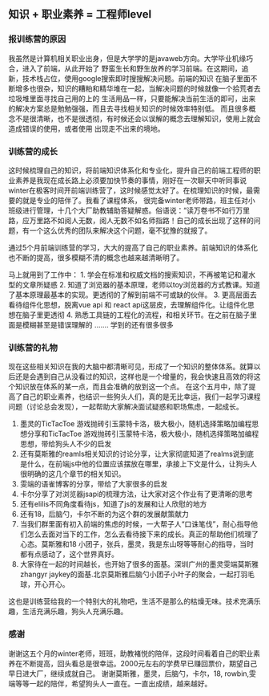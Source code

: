 ## 知识 + 职业素养 = 工程师level

### 报训练营的原因
我虽然是计算机相关职业出身，但是大学学的是javaweb方向。大学毕业机缘巧合，进入了前端，从此开始了
野蛮生长和野生放养的学习前端。在这期间，追新，技术栈占位，使用google搜索即时搜搜解决问题。前端的知识
在脑子里面不断增多也很杂，知识的糟粕和精华堆在一起，当解决问题的时候就像一个拾荒者去垃圾堆里面寻找自己用的上的
生活用品一样，只要能解决当前生活的即可，出来的解决方案总是勉勉强强，而且去寻找相关知识的时候效率特别低。
而且很多概念不是很清晰，也不是很透彻，有时候还会以误解的概念去理解知识，使用上就会造成错误的使用，或者使用
出现走不出来的境地。
### 训练营的成长
这时候梳理自己的知识，将前端知识体系化和专业化，提升自己的前端工程师的职业素养是我现在成长路上必须要加快节奏的事情，刚好在一次聊天中听同事说winter在极客时间开前端训练营了，这时候感觉太好了。在梳理知识的时候，最需要的就是专业的陪伴了。我看了课程体系，
很完备winter老师带路，班主任对小班级进行管理，十几个大厂助教辅助答疑解惑。俗语说：”读万卷书不如行万里路，应万里路不如阅人无数，阅人无数不如名师指路！自己的成长出现了这样的问题，有一个这么优秀的团队来解决这个问题，毫不犹豫的就报了。
    
通过5个月前端训练营的学习，大大的提高了自己的职业素养。前端知识的体系化也不断的提高，很多模糊不清的概念也越来越清晰明了。

马上就用到了工作中：
    1. 学会在标准和权威文档的搜索知识，不再被笔记和灌水型的文章所疑惑
    2. 知道了浏览器的基本原理，老师以toy浏览器的方式教课。知道了基本原理最基本的实现。更透彻的了解到前端不可或缺的伙伴。
    3. 更高层面去看待组件化思想，脱离vue api 和 react api这层皮，去理解组件化。让组件化思想在脑子里更透彻
    4. 熟悉工具链的工程化的流程，和相关环节。在之前在脑子里面是模糊甚至是错误理解的
    .......
    学到的还有很多很多
### 训练营的礼物
现在这些相关知识在我的大脑中都清晰可见，形成了一个知识的整体体系。就算以后还是会遇到自己从没看过的知识，这样也是一个增量的，我会快速且高效的将这个知识放在体系的某一点，而且会准确的放到这一个点。
在这个五月中，除了提高了自己的职业素养，也结识一些狗头人们，真的是无比幸运，我们一起学习课程问题（讨论总会发现），一起帮助大家解决面试疑惑和职场焦虑，一起成长。
    
 1. 墨灵的TicTacToe 游戏抛砖引玉蒙特卡洛，极大极小，随机选择策略加编程思想分享和TicTacToe 游戏抛砖引玉蒙特卡洛，极大极小，随机选择策略加编程思想，带给狗头人不少的启发
 2. 还有莫斯雅的reamls相关知识的讨论分享，让大家彻底知道了realms说到底是什么，在前端js中他的位置应该摆放在哪里，承接上下文是什么，让狗头人很明确的这几个章节的相关知识。
 3. 雯端的语雀博客的分享，带给了大家很多的启发
 4. 卡尔分享了对浏览器jsapi的梳理方法，让大家对这个作业有了更清晰的思考
 5. 还有elilis不同角度看待js，知道了js的发展和让人欣慰的地方
 6. 还有18，后脑勺，卡尔不断的为这个群的发展献策献力
 7. 当我们群里面有初入前端的焦虑的时候，一大帮子人“口诛笔伐”，耐心指导他们怎么去面对当下的工作，怎么去看待接下来的成长。真正的帮助他们梳理了心态。莫斯雅和18 小团子，张兵，墨灵，我是东山呀等等耐心的指导，当时都有点感动了，这个世界真好。
 8. 大家待在一起的时间越长，也开始了很多的面基。深圳广州的墨灵雯端莫斯雅zhangyr jaykey的面基.北京莫斯雅后脑勺小团子小叶子的聚会，一起打羽毛球，开心开心。

这也是训练营给我的一个特别大的礼物吧，生活不是那么的枯燥无味。技术充满乐趣，生活充满乐趣，狗头人充满乐趣。

### 感谢
谢谢这五个月的winter老师，班班，助教褚悦的陪伴，这段时间看着自己的职业素养在不断提高，回头看总是很幸运。2000元左右的学费早已赚回票价，期望自己
早日进大厂，继续成就自己。
谢谢莫斯雅，墨灵，后脑勺，卡尔，18, rowbin,雯端等等一起的陪伴，希望狗头人一直在。一直出成绩，越来越好。